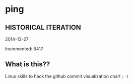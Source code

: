 # ping

## HISTORICAL ITERATION
2014-12-27

Incremented: 6417

## What is this?? 
Linux skills to hack the github commit visualization chart `;-)`
